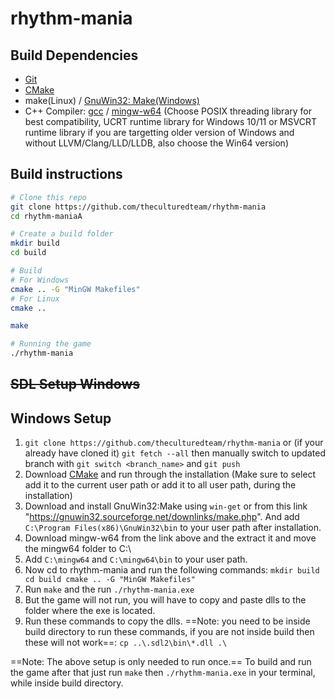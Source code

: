 # rhythm-mania

## Build Dependencies
* [Git](https://git-scm.com/)
* [CMake](https://cmake.org/)
* make(Linux) / [GnuWin32: Make(Windows)](https://gnuwin32.sourceforge.net/downlinks/make.php)
* C++ Compiler: [gcc](https://gcc.gnu.org/) / [mingw-w64](https://winlibs.com/) (Choose POSIX threading library for best compatibility, UCRT runtime library for Windows 10/11 or MSVCRT runtime library if you are targetting older version of Windows and without LLVM/Clang/LLD/LLDB, also choose the Win64 version)

## Build instructions
```sh
# Clone this repo
git clone https://github.com/theculturedteam/rhythm-mania
cd rhythm-maniaA

# Create a build folder
mkdir build
cd build

# Build
# For Windows
cmake .. -G "MinGW Makefiles"
# For Linux
cmake ..

make

# Running the game
./rhythm-mania
```

## ~~SDL Setup Windows~~
## Windows Setup
1. `git clone https://github.com/theculturedteam/rhythm-mania` or (if your already have cloned it) `git fetch --all` then manually switch to updated branch with `git switch <branch_name>` and `git push`
2. Download [CMake](https://cmake.org/download/#latest) and run through the installation (Make sure to select add it to the current user path or add it to all user path, during the installation)
3. Download and install GnuWin32:Make using `win-get` or from this link "https://gnuwin32.sourceforge.net/downlinks/make.php". And add `C:\Program Files(x86)\GnuWin32\bin` to your user path after installation.
4. Download mingw-w64 from the link above and the extract it and move the mingw64 folder to C:\
5. Add `C:\mingw64` and `C:\mingw64\bin` to your user path.
6. Now cd to rhythm-mania and run the following commands:
    `mkdir build
    cd build
    cmake .. -G "MinGW Makefiles"`
7. Run `make` and the run `./rhythm-mania.exe`
8. But the game will not run, you will have to copy and paste dlls to the folder where the exe is located.
9. Run these commands to copy the dlls. ==Note: you need to be inside build directory to run these commands, if you are not inside build then these will not work==:
    `cp ..\.sdl2\bin\*.dll .\`

==Note: The above setup is only needed to run once.==
To build and run the game after that just run `make` then `./rhythm-mania.exe` in your terminal, while inside build directory.

